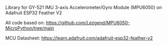 Library for GY-521 IMU 3-axis Accelerometer/Gyro Module (MPU6050) on Adafruit ESP32 Feather V2

All code based on:
https://github.com/Lezgend/MPU6050-MicroPython/tree/main

MCU Datasheet:
https://learn.adafruit.com/adafruit-esp32-feather-v2